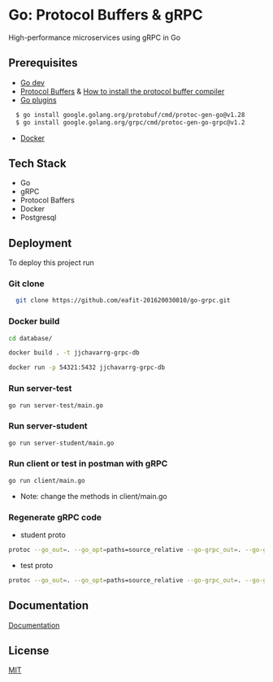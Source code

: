 # Go: Protocol Buffers & gRPC

High-performance microservices using gRPC in Go

## Prerequisites

- [Go dev](https://go.dev/)
- [Protocol Buffers](https://protobuf.dev/) & [How to install the protocol buffer compiler](https://grpc.io/docs/protoc-installation/)
- [Go plugins](https://grpc.io/docs/languages/go/quickstart/#prerequisites)

```bash
  $ go install google.golang.org/protobuf/cmd/protoc-gen-go@v1.28
  $ go install google.golang.org/grpc/cmd/protoc-gen-go-grpc@v1.2
```

- [Docker](https://www.docker.com/)

## Tech Stack

- Go
- gRPC
- Protocol Baffers
- Docker
- Postgresql

## Deployment

To deploy this project run

### Git clone

```bash
  git clone https://github.com/eafit-201620030010/go-grpc.git
```

### Docker build

```bash
cd database/

docker build . -t jjchavarrg-grpc-db

docker run -p 54321:5432 jjchavarrg-grpc-db
```

### Run server-test

```bash
go run server-test/main.go
```

### Run server-student

```bash
go run server-student/main.go
```

### Run client or test in postman with gRPC

```bash
go run client/main.go
```

- Note: change the methods in client/main.go

### Regenerate gRPC code

- student proto

```bash
protoc --go_out=. --go_opt=paths=source_relative --go-grpc_out=. --go-grpc_opt=paths=source_relative studentpb/student.proto
```

- test proto

```bash
protoc --go_out=. --go_opt=paths=source_relative --go-grpc_out=. --go-grpc_opt=paths=source_relative testpb/test.proto
```

## Documentation

[Documentation](https://platzi.com/cursos/go-protobuffers-grpc/)

## License

[MIT](https://choosealicense.com/licenses/mit/)
